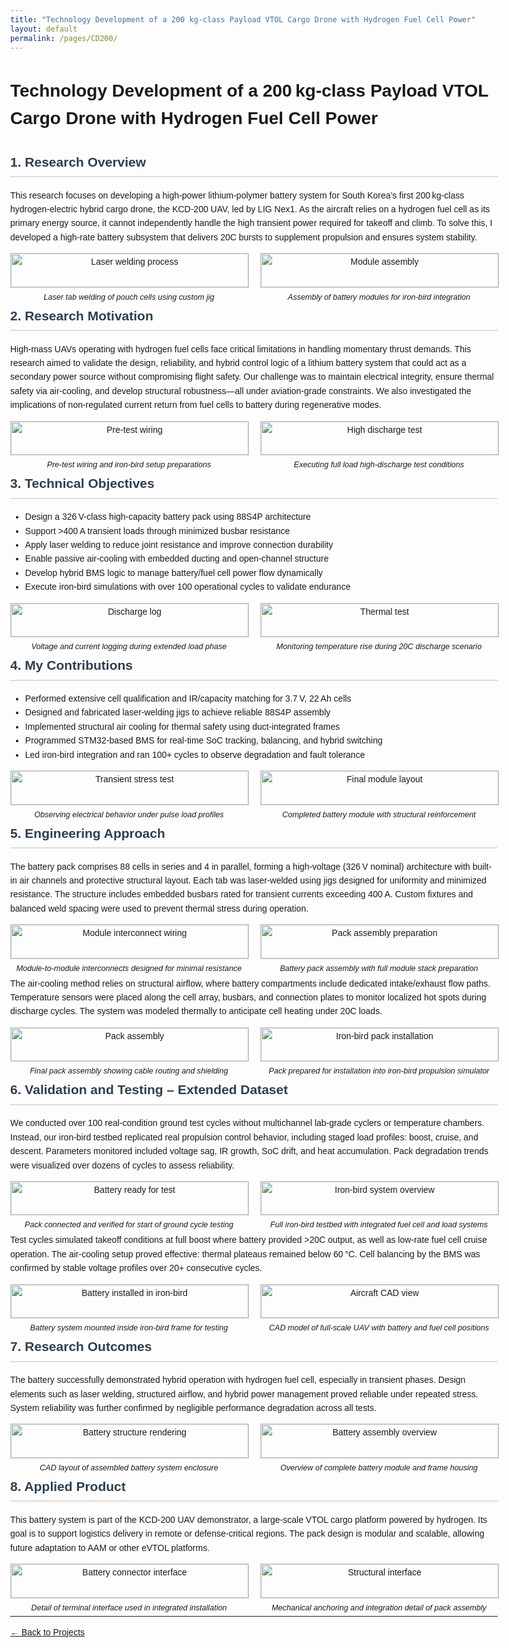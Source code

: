 ```yaml
---
title: "Technology Development of a 200 kg-class Payload VTOL Cargo Drone with Hydrogen Fuel Cell Power"
layout: default
permalink: /pages/CD200/
---
```


<h1>Technology Development of a 200 kg-class Payload VTOL Cargo Drone with Hydrogen Fuel Cell Power</h1>


  <style>
    body {
      font-family: Arial, sans-serif;
      line-height: 1.6;
      margin: 40px;
      max-width: 1000px;
    }
    h2 {
      color: #2c3e50;
      border-bottom: 2px solid #ddd;
      padding-bottom: 6px;
    }
    img {
      width: 100%;
      max-height: 300px;
      object-fit: contain;
      margin-bottom: 5px;
      border: 1px solid #ccc;
    }
    .image-pair {
      display: flex;
      gap: 20px;
      margin-bottom: 30px;
    }
    .image-pair div {
      flex: 1;
      text-align: center;
    }
    .caption {
      font-size: 0.9em;
      font-style: italic;
    }
  </style>
</head>
<body>

<h2>1. Research Overview</h2>
<p>This research focuses on developing a high-power lithium-polymer battery system for South Korea’s first 200 kg-class hydrogen-electric hybrid cargo drone, the KCD-200 UAV, led by LIG Nex1. As the aircraft relies on a hydrogen fuel cell as its primary energy source, it cannot independently handle the high transient power required for takeoff and climb. To solve this, I developed a high-rate battery subsystem that delivers 20C bursts to supplement propulsion and ensures system stability.</p>

<div class="image-pair">
  <div>
    <img src="/assets/CD200/0.jpg" alt="Laser welding process">
    <div class="caption">Laser tab welding of pouch cells using custom jig</div>
  </div>
  <div>
    <img src="/assets/CD200/1.jpg" alt="Module assembly">
    <div class="caption">Assembly of battery modules for iron-bird integration</div>
  </div>
</div>

<h2>2. Research Motivation</h2>
<p>High-mass UAVs operating with hydrogen fuel cells face critical limitations in handling momentary thrust demands. This research aimed to validate the design, reliability, and hybrid control logic of a lithium battery system that could act as a secondary power source without compromising flight safety. Our challenge was to maintain electrical integrity, ensure thermal safety via air-cooling, and develop structural robustness—all under aviation-grade constraints. We also investigated the implications of non-regulated current return from fuel cells to battery during regenerative modes.</p>

<div class="image-pair">
  <div>
    <img src="/assets/CD200/2.jpg" alt="Pre-test wiring">
    <div class="caption">Pre-test wiring and iron-bird setup preparations</div>
  </div>
  <div>
    <img src="/assets/CD200/3.jpg" alt="High discharge test">
    <div class="caption">Executing full load high-discharge test conditions</div>
  </div>
</div>

<h2>3. Technical Objectives</h2>
<ul>
  <li>Design a 326 V-class high-capacity battery pack using 88S4P architecture</li>
  <li>Support >400 A transient loads through minimized busbar resistance</li>
  <li>Apply laser welding to reduce joint resistance and improve connection durability</li>
  <li>Enable passive air-cooling with embedded ducting and open-channel structure</li>
  <li>Develop hybrid BMS logic to manage battery/fuel cell power flow dynamically</li>
  <li>Execute iron-bird simulations with over 100 operational cycles to validate endurance</li>
</ul>

<div class="image-pair">
  <div>
    <img src="/assets/CD200/4.jpg" alt="Discharge log">
    <div class="caption">Voltage and current logging during extended load phase</div>
  </div>
  <div>
    <img src="/assets/CD200/5.jpg" alt="Thermal test">
    <div class="caption">Monitoring temperature rise during 20C discharge scenario</div>
  </div>
</div>

<h2>4. My Contributions</h2>
<ul>
  <li>Performed extensive cell qualification and IR/capacity matching for 3.7 V, 22 Ah cells</li>
  <li>Designed and fabricated laser-welding jigs to achieve reliable 88S4P assembly</li>
  <li>Implemented structural air cooling for thermal safety using duct-integrated frames</li>
  <li>Programmed STM32-based BMS for real-time SoC tracking, balancing, and hybrid switching</li>
  <li>Led iron-bird integration and ran 100+ cycles to observe degradation and fault tolerance</li>
</ul>

<div class="image-pair">
  <div>
    <img src="/assets/CD200/6.jpg" alt="Transient stress test">
    <div class="caption">Observing electrical behavior under pulse load profiles</div>
  </div>
  <div>
    <img src="/assets/CD200/7.jpg" alt="Final module layout">
    <div class="caption">Completed battery module with structural reinforcement</div>
  </div>
</div>

<h2>5. Engineering Approach</h2>
<p>The battery pack comprises 88 cells in series and 4 in parallel, forming a high-voltage (326 V nominal) architecture with built-in air channels and protective structural layout. Each tab was laser-welded using jigs designed for uniformity and minimized resistance. The structure includes embedded busbars rated for transient currents exceeding 400 A. Custom fixtures and balanced weld spacing were used to prevent thermal stress during operation.</p>
<div class="image-pair">
  <div>
    <img src="/assets/CD200/8.jpg" alt="Module interconnect wiring">
    <div class="caption">Module-to-module interconnects designed for minimal resistance</div>
  </div>
  <div>
    <img src="/assets/CD200/9.jpg" alt="Pack assembly preparation">
    <div class="caption">Battery pack assembly with full module stack preparation</div>
  </div>
</div>
<p>The air-cooling method relies on structural airflow, where battery compartments include dedicated intake/exhaust flow paths. Temperature sensors were placed along the cell array, busbars, and connection plates to monitor localized hot spots during discharge cycles. The system was modeled thermally to anticipate cell heating under 20C loads.</p>
<div class="image-pair">
  <div>
    <img src="/assets/CD200/10.jpg" alt="Pack assembly">
    <div class="caption">Final pack assembly showing cable routing and shielding</div>
  </div>
  <div>
    <img src="/assets/CD200/11.jpg" alt="Iron-bird pack installation">
    <div class="caption">Pack prepared for installation into iron-bird propulsion simulator</div>
  </div>
</div>

<h2>6. Validation and Testing – Extended Dataset</h2>
<p>We conducted over 100 real-condition ground test cycles without multichannel lab-grade cyclers or temperature chambers. Instead, our iron-bird testbed replicated real propulsion control behavior, including staged load profiles: boost, cruise, and descent. Parameters monitored included voltage sag, IR growth, SoC drift, and heat accumulation. Pack degradation trends were visualized over dozens of cycles to assess reliability.</p>
<div class="image-pair">
  <div>
    <img src="/assets/CD200/12.jpg" alt="Battery ready for test">
    <div class="caption">Pack connected and verified for start of ground cycle testing</div>
  </div>
  <div>
    <img src="/assets/CD200/13.jpg" alt="Iron-bird system overview">
    <div class="caption">Full iron-bird testbed with integrated fuel cell and load systems</div>
  </div>
</div>
<p>Test cycles simulated takeoff conditions at full boost where battery provided >20C output, as well as low-rate fuel cell cruise operation. The air-cooling setup proved effective: thermal plateaus remained below 60 °C. Cell balancing by the BMS was confirmed by stable voltage profiles over 20+ consecutive cycles.</p>
<div class="image-pair">
  <div>
    <img src="/assets/CD200/14.jpg" alt="Battery installed in iron-bird">
    <div class="caption">Battery system mounted inside iron-bird frame for testing</div>
  </div>
  <div>
    <img src="/assets/CD200/15.jpg" alt="Aircraft CAD view">
    <div class="caption">CAD model of full-scale UAV with battery and fuel cell positions</div>
  </div>
</div>

<h2>7. Research Outcomes</h2>
<p>The battery successfully demonstrated hybrid operation with hydrogen fuel cell, especially in transient phases. Design elements such as laser welding, structured airflow, and hybrid power management proved reliable under repeated stress. System reliability was further confirmed by negligible performance degradation across all tests.</p>
<div class="image-pair">
  <div>
    <img src="/assets/CD200/16.jpg" alt="Battery structure rendering">
    <div class="caption">CAD layout of assembled battery system enclosure</div>
  </div>
  <div>
    <img src="/assets/CD200/17.jpg" alt="Battery assembly overview">
    <div class="caption">Overview of complete battery module and frame housing</div>
  </div>
</div>

<h2>8. Applied Product</h2>
<p>This battery system is part of the KCD-200 UAV demonstrator, a large-scale VTOL cargo platform powered by hydrogen. Its goal is to support logistics delivery in remote or defense-critical regions. The pack design is modular and scalable, allowing future adaptation to AAM or other eVTOL platforms.</p>
<div class="image-pair">
  <div>
    <img src="/assets/CD200/18.jpg" alt="Battery connector interface">
    <div class="caption">Detail of terminal interface used in integrated installation</div>
  </div>
  <div>
    <img src="/assets/CD200/19.jpg" alt="Structural interface">
    <div class="caption">Mechanical anchoring and integration detail of pack assembly</div>
  </div>
</div>

</body>
</html>

<hr>
<p><a href="{{ site.baseurl }}/projects/">← Back to Projects</a></p>
